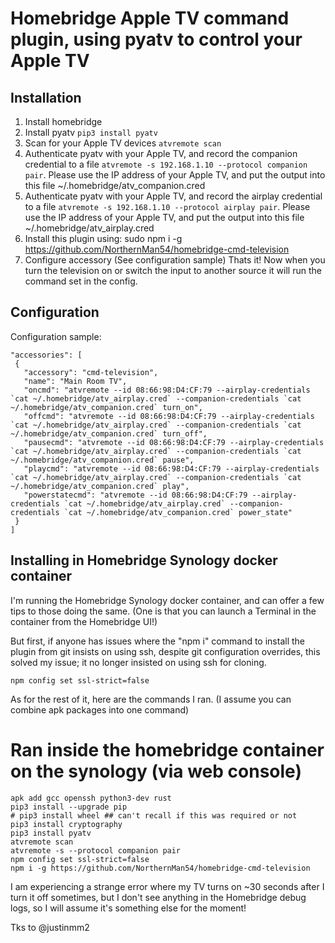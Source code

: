 # Homebridge Apple TV command plugin, using pyatv to control your Apple TV


## Installation

1. Install homebridge
2. Install pyatv `pip3 install pyatv`
3. Scan for your Apple TV devices `atvremote scan`
4. Authenticate pyatv with your Apple TV, and record the companion credential to a file `atvremote -s 192.168.1.10 --protocol companion pair`.  Please use the IP address of your Apple TV, and put the output into this file ~/.homebridge/atv_companion.cred
5. Authenticate pyatv with your Apple TV, and record the airplay credential to a file `atvremote -s 192.168.1.10 --protocol airplay pair`.  Please use the IP address of your Apple TV, and put the output into this file ~/.homebridge/atv_airplay.cred
6. Install this plugin using: sudo npm i -g https://github.com/NorthernMan54/homebridge-cmd-television
7. Configure accessory (See configuration sample)
Thats it! Now when you turn the television on or switch the input to another source it will run the command set in the config.

## Configuration

Configuration sample:

 ```
"accessories": [
  {
    "accessory": "cmd-television",
    "name": "Main Room TV",
    "oncmd": "atvremote --id 08:66:98:D4:CF:79 --airplay-credentials `cat ~/.homebridge/atv_airplay.cred` --companion-credentials `cat ~/.homebridge/atv_companion.cred` turn_on",
    "offcmd": "atvremote --id 08:66:98:D4:CF:79 --airplay-credentials `cat ~/.homebridge/atv_airplay.cred` --companion-credentials `cat ~/.homebridge/atv_companion.cred` turn_off",
    "pausecmd": "atvremote --id 08:66:98:D4:CF:79 --airplay-credentials `cat ~/.homebridge/atv_airplay.cred` --companion-credentials `cat ~/.homebridge/atv_companion.cred` pause",
    "playcmd": "atvremote --id 08:66:98:D4:CF:79 --airplay-credentials `cat ~/.homebridge/atv_airplay.cred` --companion-credentials `cat ~/.homebridge/atv_companion.cred` play",
    "powerstatecmd": "atvremote --id 08:66:98:D4:CF:79 --airplay-credentials `cat ~/.homebridge/atv_airplay.cred` --companion-credentials `cat ~/.homebridge/atv_companion.cred` power_state"
  }
]
```

## Installing in Homebridge Synology docker container

I'm running the Homebridge Synology docker container, and can offer a few tips to those doing the same. (One is that you can launch a Terminal in the container from the Homebridge UI!)

But first, if anyone has issues where the "npm i" command to install the plugin from git insists on using ssh, despite git configuration overrides, this solved my issue; it no longer insisted on using ssh for cloning.

```
npm config set ssl-strict=false
```

As for the rest of it, here are the commands I ran. (I assume you can combine apk packages into one command)
# Ran inside the homebridge container on the synology (via web console)

```
apk add gcc openssh python3-dev rust
pip3 install --upgrade pip
# pip3 install wheel ## can't recall if this was required or not
pip3 install cryptography
pip3 install pyatv
atvremote scan
atvremote -s --protocol companion pair
npm config set ssl-strict=false
npm i -g https://github.com/NorthernMan54/homebridge-cmd-television
```

I am experiencing a strange error where my TV turns on ~30 seconds after I turn it off sometimes, but I don't see anything in the Homebridge debug logs, so I will assume it's something else for the moment!

Tks to @justinmm2
